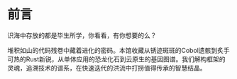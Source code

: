 # 前言
识海中存放的都是毕生所学，你看看，有你想要的么？

堆积如山的代码残卷中藏着进化的密码。本馆收藏从锈迹斑斑的Cobol遗骸到炙手可热的Rust新锐，从单体应用的恐龙化石到云原生的基因图谱。我们解构框架的灵魂，追溯技术的谱系，在快速迭代的洪流中打捞值得传承的智慧结晶。